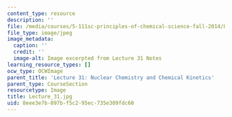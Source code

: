 ```yaml
---
content_type: resource
description: ''
file: /media/courses/5-111sc-principles-of-chemical-science-fall-2014/8eee3e7b097bf5c295ec735e309fdc60_Lecture_31.jpg
file_type: image/jpeg
image_metadata:
  caption: ''
  credit: ''
  image-alt: Image excerpted from Lecture 31 Notes
learning_resource_types: []
ocw_type: OCWImage
parent_title: 'Lecture 31: Nuclear Chemistry and Chemical Kinetics'
parent_type: CourseSection
resourcetype: Image
title: Lecture_31.jpg
uid: 8eee3e7b-097b-f5c2-95ec-735e309fdc60
---
```

